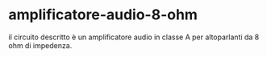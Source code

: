 # amplificatore-audio-8-ohm
il circuito descritto è un amplificatore audio in classe A per altoparlanti da 8 ohm di impedenza.
